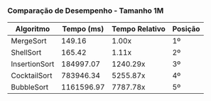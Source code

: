 ### Comparação de Desempenho - Tamanho 1M

| Algoritmo | Tempo (ms) | Tempo Relativo | Posição |
|-----------|------------|----------------|----------|
| MergeSort | 149.16 | 1.00x | 1º |
| ShellSort | 165.42 | 1.11x | 2º |
| InsertionSort | 184997.07 | 1240.29x | 3º |
| CocktailSort | 783946.34 | 5255.87x | 4º |
| BubbleSort | 1161596.97 | 7787.78x | 5º |
